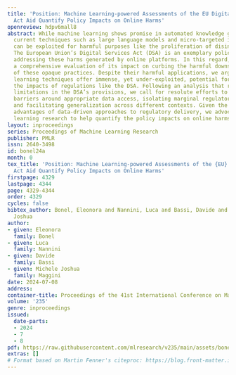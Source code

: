 ```yaml
---
title: 'Position: Machine Learning-powered Assessments of the EU Digital Services
  Act Aid Quantify Policy Impacts on Online Harms'
openreview: hdpv6mall8
abstract: While machine learning shows promise in automated knowledge generation,
  current techniques such as large language models and micro-targeted influence operations
  can be exploited for harmful purposes like the proliferation of disinformation.
  The European Union’s Digital Services Act (DSA) is an exemplary policy response
  addressing these harms generated by online platforms. In this regard, it necessitates
  a comprehensive evaluation of its impact on curbing the harmful downstream effects
  of these opaque practices. Despite their harmful applications, we argue that machine
  learning techniques offer immense, yet under-exploited, potential for unraveling
  the impacts of regulations like the DSA. Following an analysis that reveals possible
  limitations in the DSA’s provisions, we call for resolute efforts to address methodological
  barriers around appropriate data access, isolating marginal regulatory effects,
  and facilitating generalization across different contexts. Given the identified
  advantages of data-driven approaches to regulatory delivery, we advocate for machine
  learning research to help quantify the policy impacts on online harms.
layout: inproceedings
series: Proceedings of Machine Learning Research
publisher: PMLR
issn: 2640-3498
id: bonel24a
month: 0
tex_title: 'Position: Machine Learning-powered Assessments of the {EU} Digital Services
  Act Aid Quantify Policy Impacts on Online Harms'
firstpage: 4329
lastpage: 4344
page: 4329-4344
order: 4329
cycles: false
bibtex_author: Bonel, Eleonora and Nannini, Luca and Bassi, Davide and Maggini, Michele
  Joshua
author:
- given: Eleonora
  family: Bonel
- given: Luca
  family: Nannini
- given: Davide
  family: Bassi
- given: Michele Joshua
  family: Maggini
date: 2024-07-08
address:
container-title: Proceedings of the 41st International Conference on Machine Learning
volume: '235'
genre: inproceedings
issued:
  date-parts:
  - 2024
  - 7
  - 8
pdf: https://raw.githubusercontent.com/mlresearch/v235/main/assets/bonel24a/bonel24a.pdf
extras: []
# Format based on Martin Fenner's citeproc: https://blog.front-matter.io/posts/citeproc-yaml-for-bibliographies/
---
```

